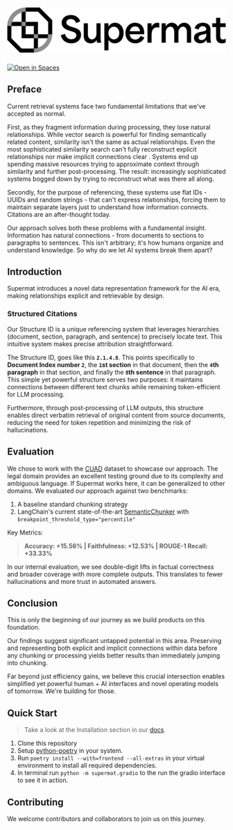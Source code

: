 # ![supermat](docs/assets/supermat-logo-black-sub.png "supermat")

[![Open in Spaces](https://huggingface.co/datasets/huggingface/badges/resolve/main/open-in-hf-spaces-sm.svg)](https://huggingface.co/spaces/legendof-selda/supermat-demo)

## Preface

Current retrieval systems face two fundamental limitations that we've accepted as normal.

First, as they fragment information during processing, they lose natural relationships.
While vector search is powerful for finding semantically related content, similarity isn't the same as actual relationships. Even the most sophisticated similarity search can't fully reconstruct explicit relationships nor make implicit connections clear . Systems end up spending massive resources trying to approximate context through similarity and further post-processing. 
The result:  increasingly sophisticated systems bogged down by trying to reconstruct what was there all along. 

Secondly, for the purpose of referencing, these systems use flat IDs - UUIDs and random strings - that can't express relationships, forcing them to maintain separate layers just to understand how information connects. Citations are an after-thought today.  

Our approach solves both these problems with a fundamental insight. 
Information has natural connections - from documents to sections to paragraphs to sentences. This isn't arbitrary; it's how humans organize and understand knowledge. So why do we let AI systems break them apart? 

## Introduction

Supermat introduces a novel data representation framework for the AI era, making relationships explicit and retrievable by design.


### Structured Citations

Our Structure ID is a unique referencing system that leverages hierarchies (document, section, paragraph, and sentence) to precisely locate text. This intuitive system makes precise attribution straightforward.

The Structure ID, goes like this **`2.1.4.8`**. This points specifically to **Document Index number `2`**, the **`1`st section** in that document, then the **`4`th paragraph** in that section, and finally the **`8`th sentence** in that paragraph.
This simple yet powerful structure serves two purposes: it maintains connections between different text chunks while remaining token-efficient for LLM processing.

Furthermore, through post-processing of LLM outputs, this structure enables direct verbatim retrieval of original content from source documents, reducing the need for token repetition and minimizing the risk of hallucinations.

## Evaluation

We chose to work with the [CUAD](https://www.atticusprojectai.org/cuad) dataset to showcase our approach. The legal domain provides an excellent testing ground due to its complexity and ambiguous language. If Supermat works here, it can be generalized to other domains. We evaluated our approach against two benchmarks:

1. A baseline standard chunking strategy
2. LangChain's current state-of-the-art [SemanticChunker](https://python.langchain.com/api_reference/experimental/text_splitter/langchain_experimental.text_splitter.SemanticChunker.html) with `breakpoint_threshold_type="percentile"`

Key Metrics:

> **Accuracy: +15.56% | Faithfulness: +12.53% | ROUGE-1 Recall: +33.33%**

In our internal evaluation, we see double-digit lifts in factual correctness and broader coverage with more complete outputs. This translates to fewer hallucinations and more trust in automated answers.

## Conclusion

This is only the beginning of our journey as we build products on this foundation. 

Our findings suggest significant untapped potential in this area. Preserving and representing both explicit and implicit connections within data before any chunking or processing yields better results than immediately jumping into chunking.

Far beyond just efficiency gains, we believe this crucial intersection enables simplified yet powerful human + AI interfaces and novel operating models of tomorrow. We're building for those. 

## Quick Start

> Take a look at the Installation section in our [docs](https://supermatai.github.io/supermat/Installation/).

1. Clone this repository
2. Setup [python-poetry](https://python-poetry.org/docs/#installation) in your system.
3. Run `poetry install --with=frontend --all-extras` in your virtual environment to install all required dependencies.
4. In terminal run `python -m supermat.gradio` to the run the gradio interface to see it in action.

## Contributing

We welcome contributors and collaborators to join us on this journey.
